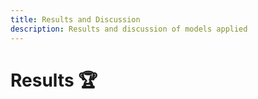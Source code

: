 ```yaml
---
title: Results and Discussion
description: Results and discussion of models applied
---
```


# Results 🏆
